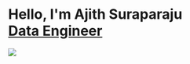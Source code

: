 # Hello, I'm Ajith Suraparaju <br/><a href="https://github.com/ajith-suraparaju">Data Engineer</a></h1>

<a href="https://www.linkedin.com/in/ajith-suraparaju/"><img src="https://img.shields.io/badge/-LinkedIn-0072b1?&style=for-the-badge&logo=linkedin&logoColor=white" /></a>

